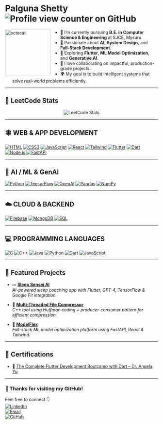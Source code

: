 # Palguna Shetty ![Profile view counter on GitHub](https://komarev.com/ghpvc/?username=palguna26)

<img align="left" height="150" src="https://user-images.githubusercontent.com/69384657/179312151-fdabe3af-823f-41ab-a6d4-17a72af4e9e8.png" alt="octocat" style="margin-right: 2rem;" />

- 🔭 I’m currently pursuing **B.E. in Computer Science & Engineering** at SJCE, Mysuru.  
- 🧠 Passionate about **AI**, **System Design**, and **Full-Stack Development**.  
- 🚀 Exploring **Flutter**, **ML Model Optimization**, and **Generative AI**.  
- 👯 I love collaborating on impactful, production-grade projects.  
- 🌍 My goal is to build intelligent systems that solve real-world problems efficiently.  

---

## 🧠 LeetCode Stats

<p align="center">
  <img src="https://leetcard.jacoblin.cool/palguna26?theme=dark&font=Baloo%20Bhai%202&ext=contest" alt="LeetCode Stats" />
</p>

---

## 🕸️ **WEB & APP DEVELOPMENT**

[![HTML](https://img.shields.io/badge/HTML5-E34F26?style=for-the-badge&logo=html5&logoColor=white)]()
[![CSS3](https://img.shields.io/badge/CSS3-1572B6?style=for-the-badge&logo=css3&logoColor=white)]()
[![JavaScript](https://img.shields.io/badge/JavaScript-F7DF1E?style=for-the-badge&logo=javascript&logoColor=black)]()
[![React](https://img.shields.io/badge/React-20232A?style=for-the-badge&logo=react&logoColor=61DAFB)]()
[![Tailwind](https://img.shields.io/badge/Tailwind_CSS-38B2AC?style=for-the-badge&logo=tailwind-css&logoColor=white)]()
[![Flutter](https://img.shields.io/badge/Flutter-02569B?style=for-the-badge&logo=flutter&logoColor=white)]()
[![Dart](https://img.shields.io/badge/Dart-0175C2?style=for-the-badge&logo=dart&logoColor=white)]()
[![Node.js](https://img.shields.io/badge/Node.js-43853D?style=for-the-badge&logo=node.js&logoColor=white)]()
[![FastAPI](https://img.shields.io/badge/FastAPI-009688?style=for-the-badge&logo=fastapi&logoColor=white)]()

---

## 🤖 **AI / ML & GenAI**

[![Python](https://img.shields.io/badge/Python-3776AB?style=for-the-badge&logo=python&logoColor=white)]()
[![TensorFlow](https://img.shields.io/badge/TensorFlow-FF6F00?style=for-the-badge&logo=tensorflow&logoColor=white)]()
[![OpenAI](https://img.shields.io/badge/OpenAI-412991?style=for-the-badge&logo=openai&logoColor=white)]()
[![Pandas](https://img.shields.io/badge/Pandas-150458?style=for-the-badge&logo=pandas&logoColor=white)]()
[![NumPy](https://img.shields.io/badge/NumPy-013243?style=for-the-badge&logo=numpy&logoColor=white)]()

---

## ☁️ **CLOUD & BACKEND**

[![Firebase](https://img.shields.io/badge/Firebase-FFCA28?style=for-the-badge&logo=firebase&logoColor=black)]()
[![MongoDB](https://img.shields.io/badge/MongoDB-4EA94B?style=for-the-badge&logo=mongodb&logoColor=white)]()
[![SQL](https://img.shields.io/badge/SQL-4479A1?style=for-the-badge&logo=sqlite&logoColor=white)]()


---

## 💻 **PROGRAMMING LANGUAGES**

[![C](https://img.shields.io/badge/C-00599C?style=for-the-badge&logo=c&logoColor=white)]()
[![C++](https://img.shields.io/badge/C++-00599C?style=for-the-badge&logo=c%2B%2B&logoColor=white)]()
[![Java](https://img.shields.io/badge/Java-ED8B00?style=for-the-badge&logo=java&logoColor=white)]()
[![Python](https://img.shields.io/badge/Python-3776AB?style=for-the-badge&logo=python&logoColor=white)]()
[![Dart](https://img.shields.io/badge/Dart-0175C2?style=for-the-badge&logo=dart&logoColor=white)]()
[![JavaScript](https://img.shields.io/badge/JavaScript-F7DF1E?style=for-the-badge&logo=javascript&logoColor=black)]()

---

## 🧠 **Featured Projects**

- 💤 **[Sleep Sensei AI](https://github.com/palguna26/sleep_sensei_ai)**  
  _AI-powered sleep coaching app with Flutter, GPT-4, TensorFlow & Google Fit integration._

- 🧵 **[Multi-Threaded File Compressor](https://github.com/palguna26/FileCompressor)**  
  _C++ tool using Huffman coding + producer-consumer pattern for efficient compression._

- 🧠 **[ModelFlex](https://github.com/palguna26/ModelFlex)**  
  _Full-stack ML model optimization platform using FastAPI, React & Tailwind._

---

## 🧾 Certifications

- 🥇 [The Complete Flutter Development Bootcamp with Dart – Dr. Angela Yu](https://www.udemy.com/certificate/UC-2d7e986e-4515-4f2e-8921-b4ca791fa2e3/)

---

### 🙌 Thanks for visiting my GitHub!

Feel free to connect 👇  
[![LinkedIn](https://img.shields.io/badge/LinkedIn-Palguna%20Shetty-blue?style=for-the-badge&logo=linkedin)](https://www.linkedin.com/in/palguna-shetty-ba9924253/)  
[![Email](https://img.shields.io/badge/Email-palgunashetty263%40gmail.com-red?style=for-the-badge&logo=gmail&logoColor=white)](mailto:palgunashetty263@gmail.com)  
[![GitHub](https://img.shields.io/badge/GitHub-palguna26-black?style=for-the-badge&logo=github)](https://github.com/palguna26)

